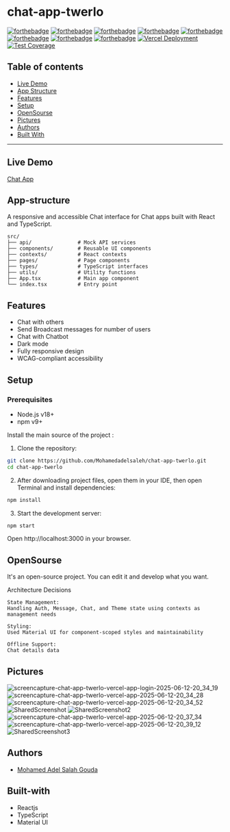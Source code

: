 # chat-app-twerlo

[![forthebadge](https://forthebadge.com/images/badges/built-with-love.svg)](https://forthebadge.com)
[![forthebadge](https://forthebadge.com/images/badges/built-by-developers.svg)](https://forthebadge.com)
[![forthebadge](https://forthebadge.com/images/badges/uses-git.svg)](https://forthebadge.com)
[![forthebadge](https://forthebadge.com/images/badges/made-with-javascript.svg)](https://forthebadge.com)
[![forthebadge](https://forthebadge.com/images/badges/uses-html.svg)](https://forthebadge.com)
[![forthebadge](https://forthebadge.com/images/badges/uses-css.svg)](https://forthebadge.com)
[![forthebadge](https://forthebadge.com/images/badges/powered-by-coffee.svg)](https://forthebadge.com)
[![forthebadge](https://forthebadge.com/images/badges/uses-js.svg)](https://forthebadge.com)
[![Vercel Deployment](https://img.shields.io/badge/Deployed%20on-Vercel-black?style=flat&logo=vercel)](https://othaim-task.vercel.app/)
[![Test Coverage](https://img.shields.io/badge/coverage-95%25-green)](https://github.com/Mohamedadelsaleh/Othaim-task)

## Table of contents
* [Live Demo](#live-demo)
* [App Structure](#app-structure)
* [Features](#features)
* [Setup](#setup)
* [OpenSourse](#opensourse)
* [Pictures](#pictures)
* [Authors](#authors)
* [Built With](#built-with)
***

## Live Demo

[Chat App](https://chat-app-twerlo.vercel.app/)


## App-structure
A responsive and accessible Chat interface for Chat apps built with React and TypeScript.
    
    src/
    ├── api/               # Mock API services
    ├── components/        # Reusable UI components
    ├── contexts/          # React contexts
    ├── pages/             # Page components
    ├── types/             # TypeScript interfaces
    ├── utils/             # Utility functions
    ├── App.tsx            # Main app component
    └── index.tsx          # Entry point
    
## Features

- Chat with others
- Send Broadcast messages for number of users
- Chat with Chatbot
- Dark mode
- Fully responsive design
- WCAG-compliant accessibility

## Setup

### Prerequisites
- Node.js v18+
- npm v9+

Install the main source of the project :

1. Clone the repository:
```bash
git clone https://github.com/Mohamedadelsaleh/chat-app-twerlo.git
cd chat-app-twerlo
```

2. After downloading project files, open them in your IDE, then open Terminal and install dependencies:

```bash
npm install 
```

3. Start the development server:

```bash
npm start 
```
Open http://localhost:3000 in your browser.

## OpenSourse

  It's an open-source project. You can edit it and develop what you want.

  Architecture Decisions

    State Management:
    Handling Auth, Message, Chat, and Theme state using contexts as management needs

    Styling:
    Used Material UI for component-scoped styles and maintainability
    
    Offline Support:
    Chat details data 

## Pictures
![screencapture-chat-app-twerlo-vercel-app-login-2025-06-12-20_34_19](https://github.com/user-attachments/assets/ebefa563-5fe3-4575-9685-77703d6514f7)
![screencapture-chat-app-twerlo-vercel-app-2025-06-12-20_34_28](https://github.com/user-attachments/assets/629fbece-6bb4-4c4e-894e-de724def045c)
![screencapture-chat-app-twerlo-vercel-app-2025-06-12-20_34_52](https://github.com/user-attachments/assets/20548c64-8639-4e71-bb42-0ae8d3d8bef7)
![SharedScreenshot](https://github.com/user-attachments/assets/154bbe97-b13d-41d4-886d-a8c5078f1614)
![SharedScreenshot2](https://github.com/user-attachments/assets/be58f36f-7b5a-4b65-aac0-8fcfd9206475)
![screencapture-chat-app-twerlo-vercel-app-2025-06-12-20_37_34](https://github.com/user-attachments/assets/b015dbf1-0a61-4475-b796-5e48db4746a4)
![screencapture-chat-app-twerlo-vercel-app-2025-06-12-20_39_12](https://github.com/user-attachments/assets/34940127-6d18-4022-9794-3eb5d7696530)
![SharedScreenshot3](https://github.com/user-attachments/assets/c8ea55a4-b25c-4568-8734-273af00309f9)

## Authors
* [Mohamed Adel Salah Gouda](https://github.com/Mohamedadelsaleh)

## Built-with
* Reactjs
* TypeScript
* Material UI
